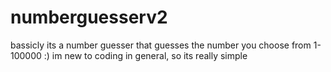 # numberguesserv2
bassicly its a number guesser that guesses the number you choose from 1-100000 :) 
im new to coding in general, so its really simple
